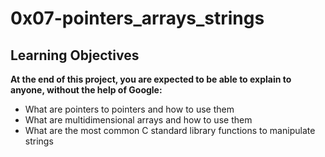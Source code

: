 # 0x07-pointers_arrays_strings
## Learning Objectives
**At the end of this project, you are expected to be able to explain to anyone, without the help of Google:**
 * What are pointers to pointers and how to use them
 * What are multidimensional arrays and how to use them
 * What are the most common C standard library functions to manipulate strings
